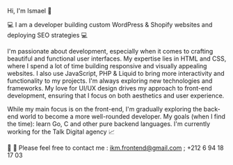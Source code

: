 Hi, I'm Ismael 👋

💻 I am a developer building custom WordPress & Shopify websites and deploying SEO strategies 💻

I'm passionate about development, especially when it comes to crafting beautiful and functional user interfaces. My expertise lies in HTML and CSS, where I spend a lot of time building responsive and visually appealing websites. I also use JavaScript, PHP & Liquid to bring more interactivity and functionality to my projects. I'm always exploring new technologies and frameworks. My love for UI/UX design drives my approach to front-end development, ensuring that I focus on both aesthetics and user experience.

While my main focus is on the front-end, I'm gradually exploring the back-end world to become a more well-rounded developer. My goals (when I find the time): learn Go, C and other pure backend languages.
I'm currently working for the Talk Digital agency 📈

📨 📱 Please feel free to contact me : ikm.frontend@gmail.com ; +212 6 94 18 17 03
